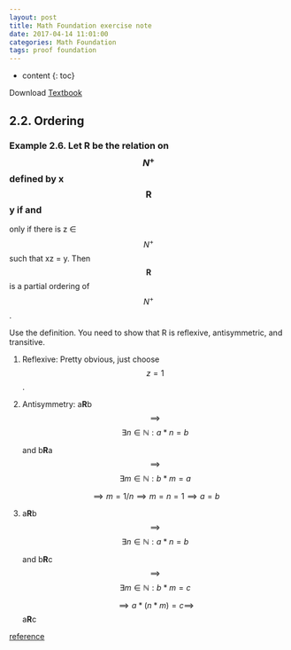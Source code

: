 ```yaml
---
layout: post
title: Math Foundation exercise note
date: 2017-04-14 11:01:00
categories: Math Foundation
tags: proof foundation
---
```

* content
{: toc}

Download [Textbook](http://www.math.wustl.edu/~mccarthy/SandP2.pdf)



## 2.2. Ordering

### Example 2.6. Let R be the relation on $$N^{+}$$ defined by x$$\mathbf{R}$$y if and
only if there is z ∈ $$N^{+}$$ such that xz = y. Then $$\mathbf{R}$$ is a partial ordering of  $$N^{+}$$.

Use the definition. You need to show that R is reflexive, antisymmetric, and transitive.

1. Reflexive: Pretty obvious, just choose $$z=1$$.

2. Antisymmetry: a**R**b $$\implies$$ $$\exists n \in \mathbb{N}:a*n=b$$
 
   and b**R**a $$\implies$$ $$\exists m \in \mathbb{N}:b*m=a$$

   $$\implies m=1/n \implies m=n=1 \implies a=b$$

3. a**R**b $$\implies$$ $$\exists n \in \mathbb{N}:a*n=b$$
 
   and b**R**c $$\implies$$ $$\exists m \in \mathbb{N}:b*m=c$$

   $$\implies a*(n*m)=c \implies$$ a**R**c

[reference](https://math.stackexchange.com/questions/2233256/prove-mathbfr-is-a-partial-ordering-of-n/2233274#2233274)   
